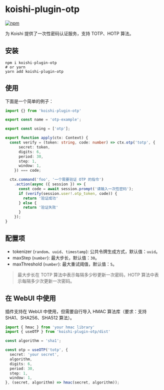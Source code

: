 # koishi-plugin-otp

[![npm](https://img.shields.io/npm/v/koishi-plugin-otp?style=flat-square)](https://www.npmjs.com/package/koishi-plugin-otp)

为 Koishi 提供了一次性密码认证服务，支持 TOTP、HOTP 算法。

## 安装

```shell
npm i koishi-plugin-otp
# or yarn
yarn add koishi-plugin-otp
```

## 使用

下面是一个简单的例子：

```typescript
import {} from 'koishi-plugin-otp'

export const name = 'otp-example';

export const using = ['otp'];

export function apply(ctx: Context) {
  const verify = (token: string, code: number) => ctx.otp('totp', {
      secret: token,
      digits: 6,
      period: 30,
      step: 1,
      window: 1,
    }) === code;

  ctx.command('foo', '一个需要验证 OTP 的指令')
    .action(async ({ session }) => {
      const code = await session.prompt('请输入一次性密码');
      if (verify(session.user!.otp_token, code)) {
        return '验证成功'
      } else {
        return '验证失败'
      }
    });
}

```

## 配置项

- tokenizer (`random`、`uuid`、`timestamp`): 公共令牌生成方式，默认值：`uuid`。
- maxStep (`number`): 最大步长，默认值：`30`。
- maxThreshold (`number`): 最大重试阈值，默认值：`5`。

> 最大步长在 TOTP 算法中表示每隔多少秒更新一次密码，HOTP 算法中表示每隔多少次更新一次密码。

## 在 WebUI 中使用

插件支持在 WebUI 中使用，但需要自行导入 HMAC 算法库（要求：支持 SHA1、SHA256、SHA512 算法）。

```typescript
import { hmac } from 'your hmac library'
import { useOTP } from 'koishi-plugin-otp/dist'

const algorithm = 'sha1';

const otp = useOTP('totp', {
  secret: 'your secret',
  algorithm,
  digits: 6,
  period: 30,
  step: 1,
  window: 1,
}, (secret, algorithm) => hmac(secret, algorithm));
```

